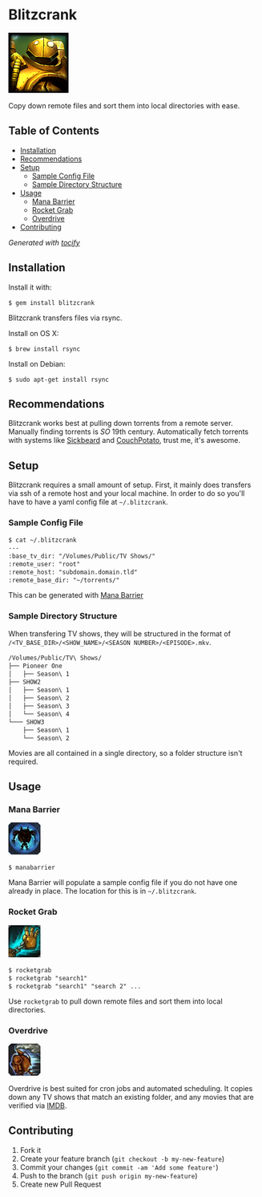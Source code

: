 # Blitzcrank

[![Blitz](./img/BlitzcrankSquare.png)](http://leagueoflegends.wikia.com/wiki/Blitzcrank)

Copy down remote files and sort them into local directories with ease.

## Table of Contents
* [Installation](#installation)
* [Recommendations](#recommendations)
* [Setup](#setup)
    * [Sample Config File](#sample-config-file)
    * [Sample Directory Structure](#sample-directory-structure)
* [Usage](#usage)
    * [Mana Barrier](#mana-barrier)
    * [Rocket Grab](#rocket-grab)
    * [Overdrive](#overdrive)
* [Contributing](#contributing)

_Generated with [tocify](https://github.com/pyro2927/tocify)_

## Installation

Install it with:

    $ gem install blitzcrank

Blitzcrank transfers files via rsync.

Install on OS X:

    $ brew install rsync

Install on Debian:

    $ sudo apt-get install rsync

## Recommendations

Blitzcrank works best at pulling down torrents from a remote server.  Manually finding torrents is _SO_ 19th century.  Automatically fetch torrents with systems like [Sickbeard](http://sickbeard.com/) and [CouchPotato](https://couchpota.to/), trust me, it's awesome.

## Setup

Blitzcrank requires a small amount of setup.  First, it mainly does transfers via ssh of a remote host and your local machine.  In order to do so you'll have to have a yaml config file at `~/.blitzcrank`.

### Sample Config File

	$ cat ~/.blitzcrank
	---
	:base_tv_dir: "/Volumes/Public/TV Shows/"
	:remote_user: "root"
	:remote_host: "subdomain.domain.tld"
	:remote_base_dir: "~/torrents/"
	
This can be generated with [Mana Barrier](#mana-barrier)

### Sample Directory Structure

When transfering TV shows, they will be structured in the format of `/<TV_BASE_DIR>/<SHOW_NAME>/<SEASON NUMBER>/<EPISODE>.mkv`.

	/Volumes/Public/TV\ Shows/
	├── Pioneer One
	│   ├── Season\ 1
	├── SHOW2
	│   ├── Season\ 1
	│   ├── Season\ 2
	│   ├── Season\ 3
	│   └── Season\ 4
	└─── SHOW3
	    ├── Season\ 1
	    └── Season\ 2

Movies are all contained in a single directory, so a folder structure isn't required.

## Usage

### Mana Barrier
![Blitz](./img/Mana_Barrier.jpg)

	$ manabarrier
	
Mana Barrier will populate a sample config file if you do not have one already in place.  The location for this is in `~/.blitzcrank`.

### Rocket Grab
![Blitz](./img/Rocket_Grab.jpg)

	$ rocketgrab
	$ rocketgrab "search1"
	$ rocketgrab "search1" "search 2" ...
	
Use `rocketgrab` to pull down remote files and sort them into local directories.

### Overdrive
![Blitz](./img/Overdrive.jpg)

Overdrive is best suited for cron jobs and automated scheduling.  It copies down any TV shows that match an existing folder, and any movies that are verified via [IMDB](http://www.imdb.com/).

## Contributing

1. Fork it
2. Create your feature branch (`git checkout -b my-new-feature`)
3. Commit your changes (`git commit -am 'Add some feature'`)
4. Push to the branch (`git push origin my-new-feature`)
5. Create new Pull Request
